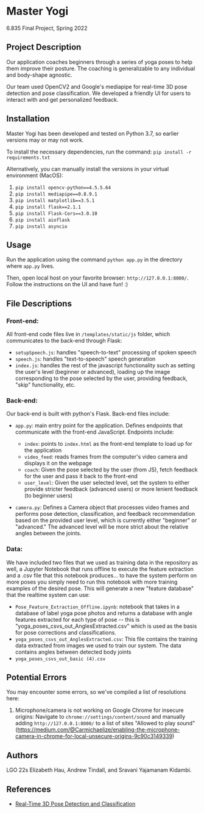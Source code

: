 # Master Yogi
6.835 Final Project, Spring 2022

## Project Description
Our application coaches beginners through a series of yoga poses to help them improve their posture. The coaching is generalizable to any individual and body-shape agnostic. 

Our team used OpenCV2 and Google's mediapipe for real-time 3D pose detection and pose classification. We developed a friendly UI for users to interact with and get personalized feedback.

## Installation
Master Yogi has been developed and tested on Python 3.7, so earlier versions may or may not work.

To install the necessary dependencies, run the command:
`pip install -r requirements.txt`

Alternatively, you can manually install the versions in your virtual environment (MacOS):
1. `pip install opencv-python==4.5.5.64`
2. `pip install mediapipe==0.8.9.1`
3. `pip install matplotlib==3.5.1`
4. `pip install flask==2.1.1`
5. `pip install Flask-Cors==3.0.10`
6. `pip install aioflask`
7. `pip install asyncio`

## Usage
Run the application using the command `python app.py` in the directory where `app.py` lives. 

Then, open local host on your favorite browser: `http://127.0.0.1:8000/`. Follow the instructions on the UI and have fun! :) 

## File Descriptions
### Front-end:
All front-end code files live in `/templates/static/js` folder, which communicates to the back-end through Flask:
* `setupSpeech.js`: handles "speech-to-text" processing of spoken speech
* `speech.js`: handles "text-to-speech" speech generation
* `index.js`: handles the rest of the javascript functionality such as setting the user's level (beginner or advanced), loading up the image corresponding to the pose selected by the user, providing feedback, "skip" functionality, etc.

### Back-end:
Our back-end is built with python's Flask. Back-end files include:
* `app.py`: main entry point for the application. Defines endpoints that communicate with the front-end JavaScript. Endpoints include:
  * `index`: points to `index.html` as the front-end template to load up for the application
  * `video_feed`: reads frames from the computer's video camera and displays it on the webpage
  * `coach`: Given the pose selected by the user (from JS), fetch feedback for the user and pass it back to the front-end
  * `user_level`: Given the user selected level, set the system to either provide stricter feedback (advanced users) or more lenient feedback (to beginner users)

* `camera.py`: Defines a Camera object that processes video frames and performs pose detection, classification, and feedback recommendation based on the provided user level, which is currently either "beginner" or "advanced." The advanced level will be more strict about the relative angles between the joints. 

### Data:
We have included two files that we used as training data in the repository as well, a Jupyter Notebook that runs offline to execute the feature extraction and a .csv file that this notebook produces... to have the system perform on more poses you simply need to run this notebook with more training examples of the desired pose. This will generate a new "feature database" that the realtime system can use:

* `Pose_Feature_Extraction_Offline.ipynb`: notebook that takes in a database of label yoga pose photos and returns a database with angle features extracted for each type of pose -- this is "yoga_poses_csvs_out_AnglesExtracted.csv" which is used as the basis for pose corrections and classifications. 
* `yoga_poses_csvs_out_AnglesExtracted.csv`: This file contains the training data extracted from images we used to train our system. The data contains angles between detected body joints 
* `yoga_poses_csvs_out_basic (4).csv`

## Potential Errors
You may encounter some errors, so we've compiled a list of resolutions here:

1. Microphone/camera is not working on Google Chrome for insecure origins: Navigate to `chrome://settings/content/sound` and manually adding `http://127.0.0.1:8000/` to a list of sites "Allowed to play sound" (https://medium.com/@Carmichaelize/enabling-the-microphone-camera-in-chrome-for-local-unsecure-origins-9c90c3149339)

## Authors
LGO 22s Elizabeth Hau, Andrew Tindall, and Sravani Yajamanam Kidambi.

## References
- [Real-Time 3D Pose Detection and Classification](https://bleedai.com/introduction-to-pose-detection-and-basic-pose-classification/)
